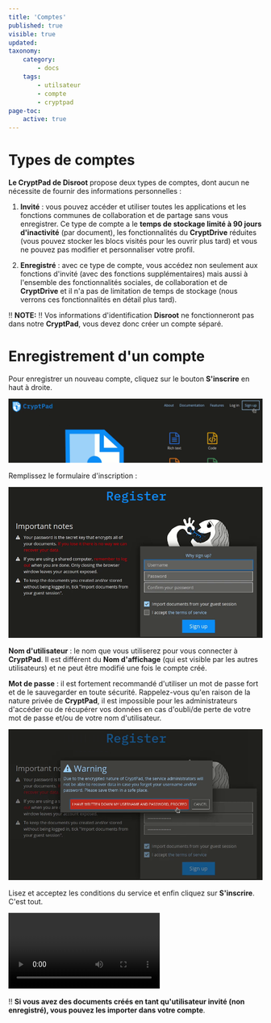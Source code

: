 ```yaml
---
title: 'Comptes'
published: true
visible: true
updated:
taxonomy:
    category:
        - docs
    tags:
        - utilsateur
        - compte
        - cryptpad
page-toc:
    active: true
---
```


# Types de comptes

**Le CryptPad de Disroot** propose deux types de comptes, dont aucun ne nécessite de fournir des informations personnelles :

1. **Invité** : vous pouvez accéder et utiliser toutes les applications et les fonctions communes de collaboration et de partage sans vous enregistrer. Ce type de compte a le **temps de stockage limité à 90 jours d'inactivité** (par document), les fonctionnalités du **CryptDrive** réduites (vous pouvez stocker les blocs visités pour les ouvrir plus tard) et vous ne pouvez pas modifier et personnaliser votre profil.

2. **Enregistré** : avec ce type de compte, vous accédez non seulement aux fonctions d'invité (avec des fonctions supplémentaires) mais aussi à l'ensemble des fonctionnalités sociales, de collaboration et de **CryptDrive** et il n'a pas de limitation de temps de stockage (nous verrons ces fonctionnalités en détail plus tard).

!! **NOTE:**
!! Vos informations d'identification **Disroot** ne fonctionneront pas dans notre **CryptPad**, vous devez donc créer un compte séparé.


# Enregistrement d'un compte
Pour enregistrer un nouveau compte, cliquez sur le bouton **S'inscrire** en haut à droite.

![](en/signup_01.png)

Remplissez le formulaire d'inscription :

![](en/signup_02.png)

**Nom d'utilisateur** : le nom que vous utiliserez pour vous connecter à **CryptPad**. Il est différent du **Nom d'affichage** (qui est visible par les autres utilisateurs) et ne peut être modifié une fois le compte créé.

**Mot de passe** : il est fortement recommandé d'utiliser un mot de passe fort et de le sauvegarder en toute sécurité. Rappelez-vous qu'en raison de la nature privée de **CryptPad**, il est impossible pour les administrateurs d'accéder ou de récupérer vos données en cas d'oubli/de perte de votre mot de passe et/ou de votre nom d'utilisateur.

![](en/signup_03.png)

Lisez et acceptez les conditions du service et enfin cliquez sur **S'inscrire**. C'est tout.

![](en/signup.mp4?resize=1024,576&autoplay=0&loop)

!! **Si vous avez des documents créés en tant qu'utilisateur invité (non enregistré), vous pouvez les importer dans votre compte**.
